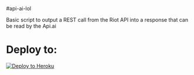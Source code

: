 #api-ai-lol

Basic script to output a REST call from the Riot API into a response that can be read by the Api.ai

# Deploy to:
[![Deploy to Heroku](https://www.herokucdn.com/deploy/button.svg)](https://heroku.com/deploy)